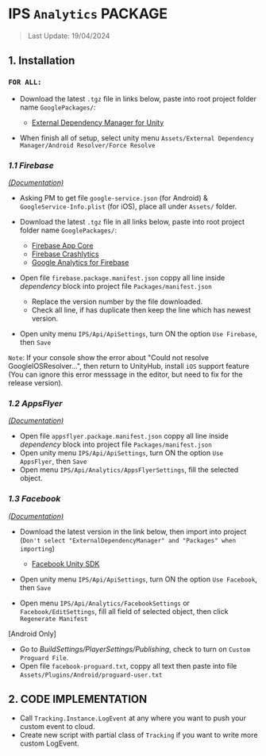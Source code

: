 # IPS `Analytics` PACKAGE
> Last Update: 19/04/2024

## 1. Installation

### **`FOR ALL:`**  
 - Download the latest `.tgz` file in links below, paste into root project folder name `GooglePackages/`:
    - [External Dependency Manager for Unity](https://developers.google.com/unity/archive#external_dependency_manager_for_unity)
    

- When finish all of setup, select unity menu `Assets/External Dependency Manager/Android Resolver/Force Resolve`

    
### *1.1 Firebase*
[*(Documentation)*](https://firebase.google.com/docs/analytics/unity/start?authuser=0)

- Asking PM to get file `google-service.json` (for Android) & `GoogleService-Info.plist` (for iOS), place all under `Assets/` folder.
- Download the latest `.tgz` file in all links below, paste into root project folder name `GooglePackages/`:
   - [Firebase App Core](https://developers.google.com/unity/archive#firebase_app_core)
   - [Firebase Crashlytics](https://developers.google.com/unity/archive#firebase_crashlytics)
   - [Google Analytics for Firebase](https://developers.google.com/unity/archive#google_analytics_for_firebase)
   

- Open file `firebase.package.manifest.json` coppy all line inside *dependency* block into project file `Packages/manifest.json`
    - Replace the version number by the file downloaded.
    - Check all line, if has duplicate then keep the line which has newest version.
- Open unity menu `IPS/Api/ApiSettings`, turn ON the option `Use Firebase`, then `Save` 

`Note`: If your console show the error about "Could not resolve GoogleIOSResolver...", then return to UnityHub, install `iOS` support feature (You can ignore this error messsage in the editor, but need to fix for the release version).


### *1.2 AppsFlyer*
[*(Documentation)*](https://dev.appsflyer.com/hc/docs/installation)

- Open file `appsflyer.package.manifest.json` coppy all line inside *dependency* block into project file `Packages/manifest.json`
- Open unity menu `IPS/Api/ApiSettings`, turn ON the option `Use AppsFlyer`, then `Save` 
- Open menu `IPS/Api/Analytics/AppsFlyerSettings`, fill the selected object.

### *1.3 Facebook* 
[*(Documentation)*](https://developers.facebook.com/docs/unity/)

- Download the latest version in the link below, then import into project (`Don't select "ExternalDependencyManager" and "Packages" when importing`)
    - [Facebook Unity SDK](https://developers.facebook.com/docs/unity/downloads)


- Open unity menu `IPS/Api/ApiSettings`, turn ON the option `Use Facebook`, then `Save` 
- Open menu `IPS/Api/Analytics/FacebookSettings` or `Facebook/EditSettings`, fill all field of selected object, then click `Regenerate Manifest`


[Android Only]
- Go to *BuildSettings/PlayerSettings/Publishing*, check to turn on `Custom Proguard File`.
- Open file `facebook-proguard.txt`, coppy all text then paste into file `Assets/Plugins/Android/proguard-user.txt`


## 2. CODE IMPLEMENTATION

- Call `Tracking.Instance.LogEvent` at any where you want to push your custom event to cloud.
- Create new script with partial class of `Tracking` if you want to write more custom LogEvent.
 
  